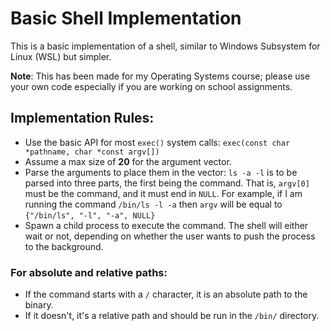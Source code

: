 # Basic Shell Implementation

This is a basic implementation of a shell, similar to Windows Subsystem for Linux (WSL) but simpler.

**Note**: This has been made for my Operating Systems course; please use your own code especially if you are working on school assignments.

## Implementation Rules:

- Use the basic API for most `exec()` system calls: `exec(const char *pathname, char *const argv[])`
- Assume a max size of **20** for the argument vector.
- Parse the arguments to place them in the vector: `ls -a -l` is to be parsed into three parts, the first being the command. That is, `argv[0]` must be the command, and it must end in `NULL`. For example, if I am running the command `/bin/ls -l -a` then `argv` will be equal to `{"/bin/ls", "-l", "-a", NULL}`
- Spawn a child process to execute the command. The shell will either wait or not, depending on whether the user wants to push the process to the background.


### For absolute and relative paths:

- If the command starts with a `/` character, it is an absolute path to the binary.
- If it doesn't, it's a relative path and should be run in the `/bin/` directory.

